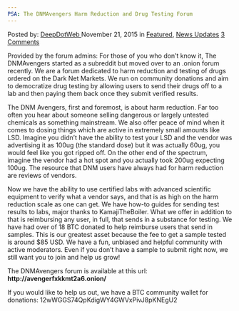 ```yaml
---
PSA: The DNMAvengers Harm Reduction and Drug Testing Forum
---
```

<article class="post-listing post-12304 post type-post status-publish format-standard has-post-thumbnail hentry  tag-dnmavengers tag-drug tag-forum tag-harm tag-psa tag-reduction tag-testing">
<div class="post-inner">
<span>Posted by: <a href="https://www.deepdotweb.com/author/admin/" title="">DeepDotWeb </a></span>
<span>November 21, 2015</span>
<span>in <a href="https://www.deepdotweb.com/category/deepdot-news/" rel="category tag">Featured</a>, <a href="https://www.deepdotweb.com/category/news-updates/" rel="category tag">News Updates</a></span>
<span><a href="https://www.deepdotweb.com/2015/11/21/psa-the-dnmavengers-harm-reduction-and-drug-testing-forum/#comments">3 Comments</a></span>


<p>Provided by the forum admins: For those of you who don&#8217;t know it, The DNMAvengers started as a subreddit but moved over to an .onion forum recently. We are a forum dedicated to harm reduction and testing of drugs ordered on the Dark Net Markets. We run on community donations and aim to democratize drug testing by allowing users to send their drugs off to a lab and then paying them back once they submit verified results.</p>
<p>The DNM <span class="il">Avengers</span>, first and foremost, is about harm reduction. Far too often you hear about someone selling dangerous or largely untested chemicals as something mainstream. We also offer peace of mind when it comes to dosing things which are active in extremely small amounts like LSD. Imagine you didn&#8217;t have the ability to test your LSD and the vendor was advertising it as 100ug (the standard dose) but it was actually 60ug, you would feel like you got ripped off. On the other end of the spectrum, imagine the vendor had a hot spot and you actually took 200ug expecting<br/>
    100ug. The resource that DNM users have always had for harm reduction are reviews of vendors.</p>
<p>Now we have the ability to use certified labs with advanced scientific equipment to verify what a vendor says, and that is as high on the harm reduction scale as one can get. We have how-to guides for sending test results to labs, major thanks to KamajiTheBoiler. What we offer in addition to that is reimbursing any user, in full, that sends in a substance for testing. We have had over of 18 BTC donated to help reimburse users that send in samples. This is our greatest asset because the fee to get a sample tested is around $85 USD. We have a fun, unbiased and helpful community with active moderators. Even if you don&#8217;t have a sample to submit right now, we still want you to join and help us grow!</p>
<p>The DNMAvengers forum is available at this url: <strong>http://avengerfxkkmt2a6.onion/</strong></p>
<p>If you would like to help us out, we have a BTC community wallet for donations: 12wWGGS74QpKdigWY4GWVxPivJ8pKN<wbr/>EgU2</p>
</div>
<span style="display:none"><a href="https://www.deepdotweb.com/tag/dnmavengers/" rel="tag">dnmavengers</a>  <a href="https://www.deepdotweb.com/tag/forum/" rel="tag">forum</a> <a href="https://www.deepdotweb.com/tag/harm/" rel="tag">harm</a> <a href="https://www.deepdotweb.com/tag/psa/" rel="tag">psa</a> <a href="https://www.deepdotweb.com/tag/reduction/" rel="tag">reduction</a> <a href="https://www.deepdotweb.com/tag/testing/" rel="tag">testing</a></span> <span style="display:none" class="updated">2015-11-21